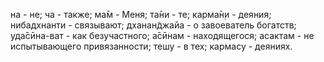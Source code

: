 на - не; ча - также; ма̄м - Меня; та̄ни - те; карма̄н̣и - деяния; нибадхнанти - связывают; дханан̃джайа - о завоеватель богатств; уда̄сӣна-ват - как безучастного; а̄сӣнам - находящегося; асактам - не испытывающего привязанности; тешу - в тех; кармасу - деяниях.